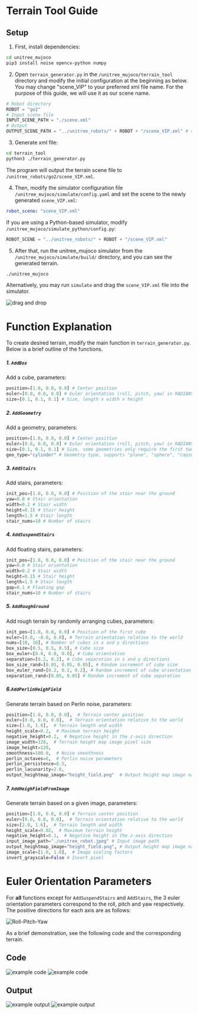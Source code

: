 # Terrain Tool Guide
## Setup
1. First, install dependencies:
```bash
cd unitree_mujoco
pip3 install noise opencv-python numpy
```
2. Open `terrain_generator.py` in the `/unitree_mujoco/terrain_tool` directory and modify the initial configuration at the beginning as below. You may change "scene_VIP" to your preferred xml file name. For the purpose of this guide, we will use it as our scene name.
```python
# Robot directory
ROBOT = "go2"
# Input scene file
INPUT_SCENE_PATH = "./scene.xml"
# Output
OUTPUT_SCENE_PATH = "../unitree_robots/" + ROBOT + "/scene_VIP.xml" # change name here
```
3. Generate xml file:
```bash
cd terrain_tool
python3 ./terrain_generator.py
```
The program will output the terrain scene file to `/unitree_robots/go2/scene_VIP.xml`. 

4. Then, modify the simulator configuration file `/unitree_mujoco/simulate/config.yaml` and set the scene to the newly generated `scene_VIP.xml`:
```yaml
robot_scene: "scene_VIP.xml"
```
If you are using a Python-based simulator, modify `/unitree_mujoco/simulate_python/config.py`:
```python
ROBOT_SCENE = "../unitree_robots/" + ROBOT + "/scene_VIP.xml" 
```
5. After that, run the unitree_mujoco simulator from the `/unitree_mujoco/simulate/build/` directory, and you can see the generated terrain. 
```bash
./unitree_mujoco
```
Alternatively, you may run `simulate` and drag the `scene_VIP.xml` file into the simulator.

![drag and drop](https://github.com/a-marugan/AI4Everyone-Rescue/assets/10972892/ead4eeb2-ad1f-4323-88db-a81049b2d372)


# Function Explanation
To create desired terrain, modify the main function in `terrain_generator.py`. Below is a brief outline of the functions.
##### 1. `AddBox`
Add a cube, parameters:
```python
position=[1.0, 0.0, 0.0] # Center position
euler=[0.0, 0.0, 0.0] # Euler orientation (roll, pitch, yaw) in RADIANS
size=[0.1, 0.1, 0.1] # Size, length x width x height
``` 
##### 2. `AddGeometry`
Add a geometry, parameters:
```python
position=[1.0, 0.0, 0.0] # Center position
euler=[0.0, 0.0, 0.0] # Euler orientation (roll, pitch, yaw) in RADIANS
size=[0.1, 0.1, 0.1] # Size, some geometries only require the first two parameters
geo_type="cylinder" # Geometry type, supports "plane", "sphere", "capsule", "ellipsoid", "cylinder", "box"
``` 
##### 3. `AddStairs`
Add stairs, parameters:
```python
init_pos=[1.0, 0.0, 0.0] # Position of the stair near the ground
yaw=0.0 # Stair orientation
width=0.2 # Stair width
height=0.15 # Stair height
length=1.5 # Stair length
stair_nums=10 # Number of stairs
```
##### 4. `AddSuspendStairs`
Add floating stairs, parameters:
```python
init_pos=[1.0, 0.0, 0.0] # Position of the stair near the ground
yaw=0.0 # Stair orientation
width=0.2 # Stair width
height=0.15 # Stair height
length=1.5 # Stair length
gap=0.1 # Floating gap
stair_nums=10 # Number of stairs
```
##### 5. `AddRoughGround`
Add rough terrain by randomly arranging cubes, parameters:
```python
init_pos=[1.0, 0.0, 0.0] # Position of the first cube
euler=[0.0, -0.0, 0.0], # Terrain orientation relative to the world
nums=[10, 10], # Number of cubes in x and y directions
box_size=[0.5, 0.5, 0.5], # Cube size
box_euler=[0.0, 0.0, 0.0], # Cube orientation
separation=[0.2, 0.2], # Cube separation in x and y directions
box_size_rand=[0.05, 0.05, 0.05], # Random increment of cube size
box_euler_rand=[0.2, 0.2, 0.2], # Random increment of cube orientation
separation_rand=[0.05, 0.05] # Random increment of cube separation
```

##### 6.`AddPerlinHeighField`
Generate terrain based on Perlin noise, parameters:
```python
position=[1.0, 0.0, 0.0],  # Terrain center position
euler=[0.0, 0.0, 0.0],  # Terrain orientation relative to the world
size=[1.0, 1.0],  # Terrain length and width
height_scale=0.2,  # Maximum terrain height
negative_height=0.2,  # Negative height in the z-axis direction
image_width=128,  # Terrain height map image pixel size
image_height=128,
smoothness=100.0,  # Noise smoothness
perlin_octaves=6,  # Perlin noise parameters
perlin_persistence=0.5,
perlin_lacunarity=2.0,
output_heightmap_image="height_field.png"  # Output height map image name
```

##### 7. `AddHeighFieldFromImage`
Generate terrain based on a given image, parameters:
```python
position=[1.0, 0.0, 0.0] # Terrain center position
euler=[0.0, 0.0, 0.0],  # Terrain orientation relative to the world
size=[2.0, 1.6],  # Terrain length and width
height_scale=0.02,  # Maximum terrain height
negative_height=0.1,  # Negative height in the z-axis direction
input_image_path="./unitree_robot.jpeg" # Input image path
output_heightmap_image="height_field.png", # Output height map image name
image_scale=[1.0, 1.0],  # Image scaling factors
invert_grayscale=False # Invert pixel
```

# Euler Orientation Parameters
For **all** functions except for `AddSuspendStairs` and `AddStairs`, the 3 euler orientation parameters correspond to the roll, pitch and yaw respectively. The positive directions for each axis are as follows:

![Roll-Pitch-Yaw](https://github.com/a-marugan/AI4Everyone-Rescue/assets/10972892/c87b6f6a-505a-4ab5-a75b-0312c0da49c0)

As a brief demonstration, see the following code and the corresponding terrain. 

## Code

![example code](https://github.com/a-marugan/AI4Everyone-Rescue/assets/10972892/0b7640ac-e0f9-48ac-9065-93528966755f)
![example code](https://github.com/a-marugan/AI4Everyone-Rescue/assets/10972892/0b7640ac-e0f9-48ac-9065-93528966755f)

## Output

![example output](https://github.com/a-marugan/AI4Everyone-Rescue/assets/10972892/fa6247ad-3408-4cd3-8691-40dac90bef07)
![example output](https://github.com/a-marugan/AI4Everyone-Rescue/assets/10972892/fa6247ad-3408-4cd3-8691-40dac90bef07)

